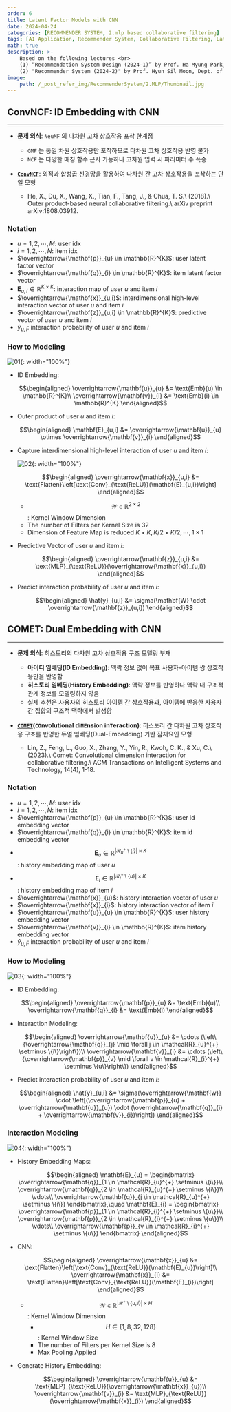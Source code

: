 ```yaml
---
order: 6
title: Latent Factor Models with CNN
date: 2024-04-24
categories: [RECOMMENDER SYSTEM, 2.mlp based collaborative filtering]
tags: [AI Application, Recommender System, Collaborative Filtering, Latent Factor Model, MLP, CNN]
math: true
description: >-
    Based on the following lectures <br>
    (1) “Recommendation System Design (2024-1)” by Prof. Ha Myung Park, Dept. of Artificial Intelligence. College of SW, Kookmin Univ. <br>
    (2) "Recommender System (2024-2)" by Prof. Hyun Sil Moon, Dept. of Data Science, The Grad. School, Kookmin Univ.
image:
    path: /_post_refer_img/RecommenderSystem/2.MLP/Thumbnail.jpg
---
```


## ConvNCF: ID Embedding with CNN
-----

- **문제 의식**: `NeuMF` 의 다차원 고차 상호작용 포착 한계점
    - `GMF` 는 동일 차원 상호작용만 포착하므로 다차원 고차 상호작용 반영 불가
    - `NCF` 는 다양한 매칭 함수 근사 가능하나 고차원 입력 시 파라미터 수 폭증

- [**`ConvNCF`**](https://doi.org/10.48550/arXiv.1808.03912): 외적과 합성곱 신경망을 활용하여 다차원 간 고차 상호작용을 포착하는 단일 모형
    - He, X., Du, X., Wang, X., Tian, F., Tang, J., & Chua, T. S.\\
    (2018).\\
    Outer product-based neural collaborative filtering.\\
    arXiv preprint arXiv:1808.03912.

### Notation

- $u=1,2,\cdots,M$: user idx
- $i=1,2,\cdots,N$: item idx
- $\overrightarrow{\mathbf{p}}_{u} \in \mathbb{R}^{K}$: user latent factor vector
- $\overrightarrow{\mathbf{q}}_{i} \in \mathbb{R}^{K}$: item latent factor vector
- $\mathbf{E}_{u,i} \in \mathbb{R}^{K \times K}$: interaction map of user $u$ and item $i$
- $\overrightarrow{\mathbf{x}}_{u,i}$: interdimensional high-level interaction vector of user $u$ and item $i$
- $\overrightarrow{\mathbf{z}}_{u,i} \in \mathbb{R}^{K}$: predictive vector of user $u$ and item $i$
- $\hat{y}_{u,i}$: interaction probability of user $u$ and item $i$

### How to Modeling

![01](/_post_refer_img/RecommenderSystem/2.MLP/06-01.png){: width="100%"}

- ID Embedding:

    $$\begin{aligned}
    \overrightarrow{\mathbf{u}}_{u}
    &= \text{Emb}(u) \in \mathbb{R}^{K}\\
    \overrightarrow{\mathbf{v}}_{i}
    &= \text{Emb}(i) \in \mathbb{R}^{K}
    \end{aligned}$$

- Outer product of user $u$ and item $i$:

    $$\begin{aligned}
    \mathbf{E}_{u,i}
    &= \overrightarrow{\mathbf{u}}_{u} \otimes \overrightarrow{\mathbf{v}}_{i}
    \end{aligned}$$

- Capture interdimensional high-level interaction of user $u$ and item $i$: 

    ![02](/_post_refer_img/RecommenderSystem/2.MLP/06-02.png){: width="100%"}

    $$\begin{aligned}
    \overrightarrow{\mathbf{x}}_{u,i}
    &= \text{Flatten}\left[\text{Conv}_{\text{ReLU}}(\mathbf{E}_{u,i})\right]
    \end{aligned}$$

    - $$\mathcal{W} \in \mathbb{R}^{2 \times 2}$$: Kernel Window Dimension
    - The number of Filters per Kernel Size is 32
    - Dimension of Feature Map is reduced $K \times K, K/2 \times K/2, \cdots, 1 \times 1$

- Predictive Vector of user $u$ and item $i$:

    $$\begin{aligned}
    \overrightarrow{\mathbf{z}}_{u,i}
    &= \text{MLP}_{\text{ReLU}}(\overrightarrow{\mathbf{x}}_{u,i})
    \end{aligned}$$

- Predict interaction probability of user $u$ and item $i$:

    $$\begin{aligned}
    \hat{y}_{u,i}
    &= \sigma(\mathbf{W} \cdot \overrightarrow{\mathbf{z}}_{u,i})
    \end{aligned}$$

## COMET: Dual Embedding with CNN
-----

- **문제 의식**: 히스토리의 다차원 고차 상호작용 구조 모델링 부재
    - **아이디 임베딩(ID Embedding)**: 맥락 정보 없이 목표 사용자-아이템 쌍 상호작용만을 반영함
    - **히스토리 임베딩(History Embedding)**: 맥락 정보를 반영하나 맥락 내 구조적 관계 정보를 모델링하지 않음
    - 실제 추천은 사용자의 히스토리 아이템 간 상호작용과, 아이템에 반응한 사용자 간 집합의 구조적 맥락에서 발생함

- **[`COMET`](https://doi.org/10.1145/3588576)(`CO`nvolutional di`ME`nsion in`T`eraction)**: 히스토리 간 다차원 고차 상호작용 구조를 반영한 듀얼 임베딩(Dual-Embedding) 기반 잠재요인 모형
    - Lin, Z., Feng, L., Guo, X., Zhang, Y., Yin, R., Kwoh, C. K., & Xu, C.\\
    (2023).\\
    Comet: Convolutional dimension interaction for collaborative filtering.\\
    ACM Transactions on Intelligent Systems and Technology, 14(4), 1-18.

### Notation

- $u=1,2,\cdots,M$: user idx
- $i=1,2,\cdots,N$: item idx
- $\overrightarrow{\mathbf{p}}_{u} \in \mathbb{R}^{K}$: user id embedding vector
- $\overrightarrow{\mathbf{q}}_{i} \in \mathbb{R}^{K}$: item id embedding vector
- $$\mathbf{E}_{u} \in \mathbb{R}^{\vert \mathcal{R}_{u}^{+} \setminus \{i\} \vert \times K}$$: history embedding map of user $u$
- $$\mathbf{E}_{i} \in \mathbb{R}^{\vert \mathcal{R}_{i}^{+} \setminus \{u\} \vert \times K}$$: history embedding map of item $i$
- $\overrightarrow{\mathbf{x}}_{u}$: history interaction vector of user $u$
- $\overrightarrow{\mathbf{x}}_{i}$: history interaction vector of item $i$
- $\overrightarrow{\mathbf{u}}_{u} \in \mathbb{R}^{K}$: user history embedding vector
- $\overrightarrow{\mathbf{v}}_{i} \in \mathbb{R}^{K}$: item history embedding vector
- $\hat{y}_{u,i}$: interaction probability of user $u$ and item $i$

### How to Modeling

![03](/_post_refer_img/RecommenderSystem/2.MLP/06-03.png){: width="100%"}

- ID Embedding:

    $$\begin{aligned}
    \overrightarrow{\mathbf{p}}_{u}
    &= \text{Emb}(u)\\
    \overrightarrow{\mathbf{q}}_{i}
    &= \text{Emb}(i)
    \end{aligned}$$

- Interaction Modeling:

    $$\begin{aligned}
    \overrightarrow{\mathbf{u}}_{u}
    &= \cdots (\left\{\overrightarrow{\mathbf{q}}_{j} \mid \forall j \in \mathcal{R}_{u}^{+} \setminus \{i\}\right\})\\
    \overrightarrow{\mathbf{v}}_{i}
    &= \cdots (\left\{\overrightarrow{\mathbf{p}}_{v} \mid \forall v \in \mathcal{R}_{i}^{+} \setminus \{u\}\right\})
    \end{aligned}$$

- Predict interaction probability of user $u$ and item $i$:

    $$\begin{aligned}
    \hat{y}_{u,i}
    &= \sigma(\overrightarrow{\mathbf{w}} \cdot \left[(\overrightarrow{\mathbf{p}}_{u} + \overrightarrow{\mathbf{u}}_{u}) \odot (\overrightarrow{\mathbf{q}}_{i} + \overrightarrow{\mathbf{v}}_{i})\right])
    \end{aligned}$$

### Interaction Modeling

![04](/_post_refer_img/RecommenderSystem/2.MLP/06-04.png){: width="100%"}

- History Embedding Maps:

    $$\begin{aligned}
    \mathbf{E}_{u}
    = \begin{bmatrix}
    \overrightarrow{\mathbf{q}}_{1 \in \mathcal{R}_{u}^{+} \setminus \{i\}}\\
    \overrightarrow{\mathbf{q}}_{2 \in \mathcal{R}_{u}^{+} \setminus \{i\}}\\
    \vdots\\
    \overrightarrow{\mathbf{q}}_{j \in \mathcal{R}_{u}^{+} \setminus \{i\}}
    \end{bmatrix},\quad
    \mathbf{E}_{i}
    = \begin{bmatrix}
    \overrightarrow{\mathbf{p}}_{1 \in \mathcal{R}_{i}^{+} \setminus \{u\}}\\
    \overrightarrow{\mathbf{p}}_{2 \in \mathcal{R}_{i}^{+} \setminus \{u\}}\\
    \vdots\\
    \overrightarrow{\mathbf{p}}_{v \in \mathcal{R}_{i}^{+} \setminus \{u\}}
    \end{bmatrix}
    \end{aligned}$$

- CNN:

    $$\begin{aligned}
    \overrightarrow{\mathbf{x}}_{u}
    &= \text{Flatten}\left[\text{Conv}_{\text{ReLU}}(\mathbf{E}_{u})\right]\\
    \overrightarrow{\mathbf{x}}_{i}
    &= \text{Flatten}\left[\text{Conv}_{\text{ReLU}}(\mathbf{E}_{i})\right]
    \end{aligned}$$

    - $$\mathcal{W} \in \mathbb{R}^{\vert \mathcal{R}^{+} \setminus \{u,i\} \vert \times H}$$: Kernel Window Dimension
        - $$H \in \{1,8,32,128\}$$: Kernel Window Size
        - The number of Filters per Kernel Size is 8 
        - Max Pooling Applied

- Generate History Embedding:

    $$\begin{aligned}
    \overrightarrow{\mathbf{u}}_{u}
    &= \text{MLP}_{\text{ReLU}}(\overrightarrow{\mathbf{x}}_{u})\\
    \overrightarrow{\mathbf{v}}_{i}
    &= \text{MLP}_{\text{ReLU}}(\overrightarrow{\mathbf{x}}_{i})
    \end{aligned}$$